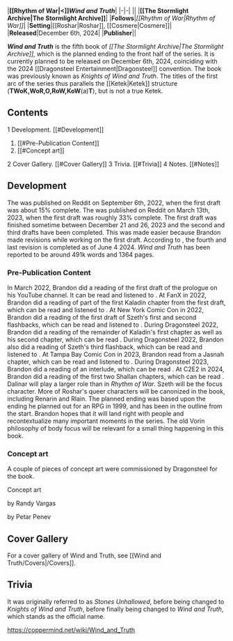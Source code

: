 |**[[Rhythm of War\|<]]*Wind and Truth***|
|-|-|
||
|**[[The Stormlight Archive\|The Stormlight Archive]]**|
|**Follows**|*[[Rhythm of War\|Rhythm of War]]*|
|**Setting**|[[Roshar\|Roshar]], [[Cosmere\|Cosmere]]|
|**Released**|December 6th, 2024|
|**Publisher**||

***Wind and Truth*** is the fifth book of *[[The Stormlight Archive\|The Stormlight Archive]]*, which is the planned ending to the front half of the series. It is currently planned to be released on December 6th, 2024, coinciding with the 2024 [[Dragonsteel Entertainment\|Dragonsteel]] convention. The book was previously known as *Knights of Wind and Truth*. The titles of the first arc of the series thus parallels the [[Ketek\|Ketek]] structure (**TWoK,WoR,O,RoW,KoW**(a)**T**), but is not a true Ketek.

## Contents

1 Development. [[#Development]] 

1. [[#Pre-Publication Content]] 
1. [[#Concept art]] 


2 Cover Gallery. [[#Cover Gallery]] 
3 Trivia. [[#Trivia]] 
4 Notes. [[#Notes]] 


## Development
The  was published on Reddit on September 6th, 2022, when the first draft was about 15% complete. The  was published on Reddit on March 13th, 2023, when the first draft was roughly 33% complete. The first draft was finished sometime between December 21 and 26, 2023 and the second and third drafts have been completed. This was made easier because Brandon made revisions while working on the first draft. According to , the fourth and last revision is completed as of June 4 2024.
*Wind and Truth* has been reported to be around 491k words and 1364 pages.

### Pre-Publication Content
In March 2022, Brandon did a reading of the first draft of the prologue on his YouTube channel. It can be read and listened to .
At FanX in 2022, Brandon did a reading of part of the first Kaladin chapter from the first draft, which can be read and listened to .
At New York Comic Con in 2022, Brandon did a reading of the first draft of Szeth's first and second flashbacks, which can be read and listened to .
During Dragonsteel 2022, Brandon did a reading of the remainder of Kaladin's first chapter as well as his second chapter, which can be read .
During Dragonsteel 2022, Brandon also did a reading of Szeth's third flashback, which can be read and listened to .
At Tampa Bay Comic Con in 2023, Brandon read from a Jasnah chapter, which can be read and listened to .
During Dragonsteel 2023, Brandon did a reading of an interlude, which can be read .
At C2E2 in 2024, Brandon did a reading of the first two Shallan chapters, which can be read .
Dalinar will play a larger role than in *Rhythm of War*.
Szeth will be the focus character.
More of Roshar's queer characters will be canonized in the book, including Renarin and Rlain.
The planned ending was based upon the ending he planned out for an RPG in 1999, and has been in the outline from the start. Brandon hopes that it will land right with people and recontextualize many important moments in the series.
The old Vorin philosophy of body focus will be relevant for a small thing happening in this book.
### Concept art
A couple of pieces of concept art were commissioned by Dragonsteel for the book.


Concept art



by Randy Vargas






by Petar Penev




## Cover Gallery
For a cover gallery of Wind and Truth, see [[Wind and Truth/Covers\|/Covers]].
## Trivia
It was originally referred to as *Stones Unhallowed*, before being changed to *Knights of Wind and Truth*, before finally being changed to *Wind and Truth*, which stands as the official name.


https://coppermind.net/wiki/Wind_and_Truth